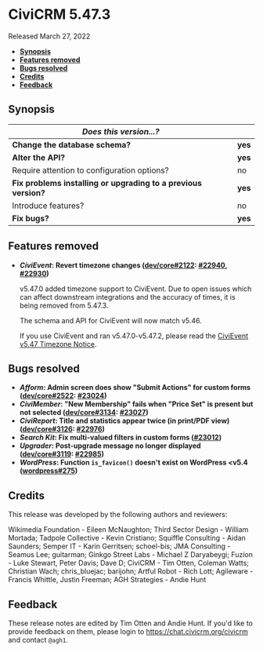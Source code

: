 # CiviCRM 5.47.3

Released March 27, 2022

- **[Synopsis](#synopsis)**
- **[Features removed](#features)**
- **[Bugs resolved](#bugs)**
- **[Credits](#credits)**
- **[Feedback](#feedback)**

## <a name="synopsis"></a>Synopsis

| *Does this version...?*                                         |          |
| --------------------------------------------------------------- | -------- |
| **Change the database schema?**                                 | **yes**  |
| **Alter the API?**                                              | **yes**  |
| Require attention to configuration options?                     | no       |
| **Fix problems installing or upgrading to a previous version?** | **yes**  |
| Introduce features?                                             | no       |
| **Fix bugs?**                                                   | **yes**  |

## <a name="features"></a>Features removed

* **_CiviEvent_: Revert timezone changes ([dev/core#2122](https://lab.civicrm.org/dev/core/-/issues/2122): [#22940](https://github.com/civicrm/civicrm-core/pull/22940), [#22930](https://github.com/civicrm/civicrm-core/pull/22930))**

    v5.47.0 added timezone support to CiviEvent. Due to open issues which can affect downstream integrations and the accuracy of times, it is being removed from 5.47.3.

    The schema and API for CiviEvent will now match v5.46.

    If you use CiviEvent and ran v5.47.0-v5.47.2, please read the [CiviEvent v5.47 Timezone Notice](https://civicrm.org/redirect/event-timezone-5.47).

## <a name="bugs"></a>Bugs resolved

* **_Afform_: Admin screen does show "Submit Actions" for custom forms ([dev/core#2522](https://lab.civicrm.org/dev/core/-/issues/2522): [#23024](https://github.com/civicrm/civicrm-core/pull/23024))**
* **_CiviMember_: "New Membership" fails when "Price Set" is present but not selected ([dev/core#3134](https://lab.civicrm.org/dev/core/-/issues/3134): [#23027](https://github.com/civicrm/civicrm-core/pull/23027))**
* **_CiviReport_: Title and statistics appear twice (in print/PDF view) ([dev/core#3126](https://lab.civicrm.org/dev/core/-/issues/3126): [#22976](https://github.com/civicrm/civicrm-core/pull/22976))**
* **_Search Kit_: Fix multi-valued filters in custom forms ([#23012](https://github.com/civicrm/civicrm-core/pull/23012))**
* **_Upgrader_: Post-upgrade message no longer displayed ([dev/core#3119](https://lab.civicrm.org/dev/core/-/issues/3119): [#22985](https://github.com/civicrm/civicrm-core/pull/22985))**
* **_WordPress_: Function `is_favicon()` doesn't exist on WordPress <v5.4 ([wordpress#275](https://github.com/civicrm/civicrm-wordpress/pull/275))**

## <a name="credits"></a>Credits

This release was developed by the following authors and reviewers:

Wikimedia Foundation - Eileen McNaughton; Third Sector Design - William Mortada; Tadpole
Collective - Kevin Cristiano; Squiffle Consulting - Aidan Saunders; Semper IT - Karin
Gerritsen; schoel-bis; JMA Consulting - Seamus Lee; guitarman; Ginkgo Street Labs -
Michael Z Daryabeygi; Fuzion - Luke Stewart, Peter Davis; Dave D; CiviCRM - Tim Otten,
Coleman Watts; Christian Wach; chris_bluejac; barijohn; Artful Robot - Rich Lott;
Agileware - Francis Whittle, Justin Freeman; AGH Strategies - Andie Hunt

## <a name="feedback"></a>Feedback

These release notes are edited by Tim Otten and Andie Hunt.  If you'd like to
provide feedback on them, please login to https://chat.civicrm.org/civicrm and
contact `@agh1`.
